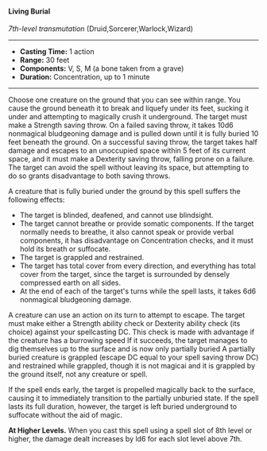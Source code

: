 #### Living Burial
*7th-level transmutation* (Druid,Sorcerer,Warlock,Wizard)
___
- **Casting Time:** 1 action
- **Range:** 30 feet
- **Components:** V, S, M (a bone taken from a grave)
- **Duration:** Concentration, up to 1 minute
---
Choose one creature on the ground that you can see within range. You cause the ground beneath it to break and liquefy under its feet, sucking it under and attempting to magically crush it underground. The target must make a Strength saving throw. On a failed saving throw, it takes 10d6 nonmagical bludgeoning damage and is pulled down until it is fully buried 10 feet beneath the ground. On a successful saving throw, the target takes half damage and escapes to an unoccupied space within 5 feet of its current space, and it must make a Dexterity saving throw, falling prone on a failure. The target can avoid the spell without leaving its space, but attempting to do so grants disadvantage to both saving throws.

A creature that is fully buried under the ground by this spell suffers the following effects:
* The target is blinded, deafened, and cannot use blindsight.
* The target cannot breathe or provide somatic components. If the target normally needs to breathe, it also cannot speak or provide verbal components, it has disadvantage on Concentration checks, and it must hold its breath or suffocate.
* The target is grappled and restrained.
* The target has total cover from every direction, and everything has total cover from the target, since the target is surrounded by densely compressed earth on all sides.
* At the end of each of the target's turns while the spell lasts, it takes 6d6 nonmagical bludgeoning damage.

A creature can use an action on its turn to attempt to escape. The target must make either a Strength ability check or Dexterity ability check (its choice) against your spellcasting DC. This check is made with advantage if the creature has a burrowing speed If it succeeds, the target manages to dig themselves up to the surface and is now only partially buried A partially buried creature is grappled (escape DC equal to your spell saving throw DC) and restrained while grappled, though it is not magicai and it is grappled by the ground itself, not any creature or spell.

If the spell ends early, the target is propelled magically back to the surface, causing it to immediately transition to the partially unburied state. If the spell lasts its full duration, however, the target is left buried underground to suffocate without the aid of magic.

**At Higher Levels.** When you cast this spell using a spell slot of 8th level or higher, the damage dealt increases by ld6 for each slot level above 7th.

